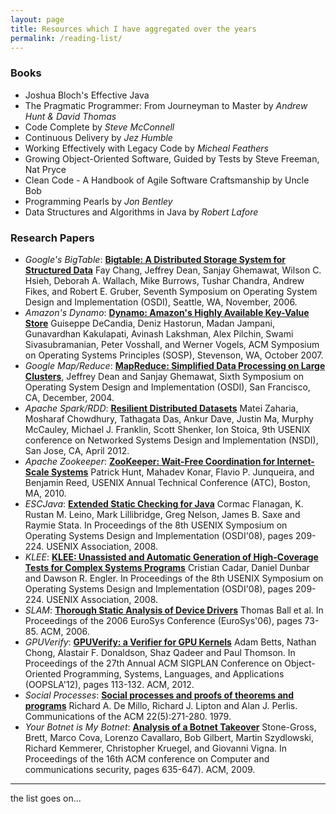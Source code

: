 ```yaml
---
layout: page
title: Resources which I have aggregated over the years
permalink: /reading-list/
---
```



### Books

* Joshua Bloch's Effective Java
* The Pragmatic Programmer: From Journeyman to Master by *Andrew Hunt & David Thomas*
* Code Complete by *Steve McConnell*
* Continuous Delivery by *Jez Humble*
* Working Effectively with Legacy Code by *Micheal Feathers*
* Growing Object-Oriented Software, Guided by Tests by Steve Freeman, Nat Pryce
* Clean Code - A Handbook of Agile Software Craftsmanship by Uncle Bob
* Programming Pearls by *Jon Bentley*
* Data Structures and Algorithms in Java by *Robert Lafore*

### Research Papers

* *Google's BigTable*: [**Bigtable: A Distributed Storage System for Structured Data**](http://research.google.com/archive/bigtable-osdi06.pdf) Fay Chang, Jeffrey Dean, Sanjay Ghemawat, Wilson C. Hsieh, Deborah A. Wallach, Mike Burrows, Tushar Chandra, Andrew Fikes, and Robert E. Gruber, Seventh Symposium on Operating System Design and Implementation (OSDI), Seattle, WA, November, 2006.
* *Amazon's Dynamo*: [**Dynamo: Amazon's Highly Available Key-Value Store**](http://www.allthingsdistributed.com/files/amazon-dynamo-sosp2007.pdf) Guiseppe DeCandia, Deniz Hastorun, Madan Jampani, Gunavardhan Kakulapati, Avinash Lakshman, Alex Pilchin, Swami Sivasubramanian, Peter Vosshall, and Werner Vogels, ACM Symposium on Operating Systems Principles (SOSP), Stevenson, WA, October 2007.
* *Google Map/Reduce*: [**MapReduce: Simplified Data Processing on Large Clusters**](http://research.google.com/archive/mapreduce-osdi04.pdf), Jeffrey Dean and Sanjay Ghemawat, Sixth Symposium on Operating System Design and Implementation (OSDI), San Francisco, CA, December, 2004. 
* *Apache Spark/RDD*: [**Resilient Distributed Datasets**](https://www.usenix.org/system/files/conference/nsdi12/nsdi12-final138.pdf) Matei Zaharia, Mosharaf Chowdhury, Tathagata Das, Ankur Dave, Justin Ma, Murphy McCauley, Michael J. Franklin, Scott Shenker, Ion Stoica, 9th USENIX conference on Networked Systems Design and Implementation (NSDI), San Jose, CA, April 2012.
* *Apache Zookeeper*: [**ZooKeeper: Wait-Free Coordination for Internet-Scale Systems**](http://www.usenix.org/events/atc10/tech/full_papers/Hunt.pdf) Patrick Hunt, Mahadev Konar, Flavio P. Junqueira, and Benjamin Reed, USENIX Annual Technical Conference (ATC), Boston, MA, 2010.
* *ESCJava*: [**Extended Static Checking for Java**](web.eecs.umich.edu/~bchandra/courses/papers/Flanagan_ESC.pdf) Cormac Flanagan, K. Rustan M. Leino, Mark Lillibridge, Greg Nelson, James B. Saxe and Raymie Stata. In Proceedings of the 8th USENIX Symposium on Operating Systems Design and Implementation (OSDI'08), pages 209-224. USENIX Association, 2008.
* *KLEE*: [**KLEE: Unassisted and Automatic Generation of High-Coverage Tests for Complex Systems Programs**](https://www.doc.ic.ac.uk/~cristic/papers/klee-osdi-08.pdf) Cristian Cadar, Daniel Dunbar and Dawson R. Engler. In Proceedings of the 8th USENIX Symposium on Operating Systems Design and Implementation (OSDI'08), pages 209-224. USENIX Association, 2008.
* *SLAM*: [**Thorough Static Analysis of Device Drivers**](www.cs.kuleuven.ac.be/conference/EuroSys2006/papers/p73-ball.pdf) Thomas Ball et al. In Proceedings of the 2006 EuroSys Conference (EuroSys'06), pages 73-85. ACM, 2006.
* *GPUVerify*: [**GPUVerify: a Verifier for GPU Kernels**](http://www.doc.ic.ac.uk/~afd/papers/pdfs/2012/OOPSLA.pdf) Adam Betts, Nathan Chong, Alastair F. Donaldson, Shaz Qadeer and Paul Thomson. In Proceedings of the 27th Annual ACM SIGPLAN Conference on Object-Oriented Programming, Systems, Languages, and Applications (OOPSLA'12), pages 113-132. ACM, 2012.
* *Social Processes*: [**Social processes and proofs of theorems and programs**](www.cs.umd.edu/~gasarch/BLOGPAPERS/social.pdf) Richard A. De Millo, Richard J. Lipton and Alan J. Perlis. Communications of the ACM 22(5):271-280. 1979.
* *Your Botnet is My Botnet*: [**Analysis of a Botnet Takeover**](https://seclab.cs.ucsb.edu/media/uploads/papers/torpig.pdf) Stone-Gross, Brett, Marco Cova, Lorenzo Cavallaro, Bob Gilbert, Martin Szydlowski, Richard Kemmerer, Christopher Kruegel, and Giovanni Vigna. In Proceedings of the 16th ACM conference on Computer and communications security, pages 635-647). ACM, 2009.

---
the list goes on...

